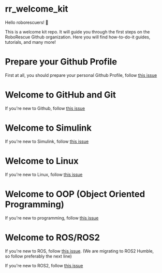 # rr_welcome_kit

Hello roborescuers! 👋

This is a welcome kit repo. It will guide you through the first steps on the RoboRescue Github organization. 
Here you will find how-to-do-it guides, tutorials, and many more! 

# Prepare your Github Profile
First at all, you should prepare your personal Github Profile, follow [this issue](https://github.com/RoboRescueUMA/rr_welcome_kit/issues/1)

# Welcome to GitHub and Git
If you're new to Github, follow [this issue](https://github.com/RoboRescueUMA/rr_welcome_kit/issues/6)

# Welcome to Simulink
If you're new to Simulink, follow [this issue](https://github.com/RoboRescueUMA/rr_welcome_kit/issues/5)

# Welcome to Linux
If you're new to Linux, follow [this issue](https://github.com/RoboRescueUMA/rr_welcome_kit/issues/4)

# Welcome to OOP (Object Oriented Programming)
If you're new to programming, follow [this issue](https://github.com/RoboRescueUMA/rr_welcome_kit/issues/8)

# Welcome to ROS/ROS2
If you're new to ROS, follow [this issue](https://github.com/RoboRescueUMA/rr_welcome_kit/issues/2). (We are migrating to ROS2 Humble, so follow preferably the next line)

If you're new to ROS2, follow [this issue](https://github.com/RoboRescueUMA/rr_welcome_kit/issues/7)
